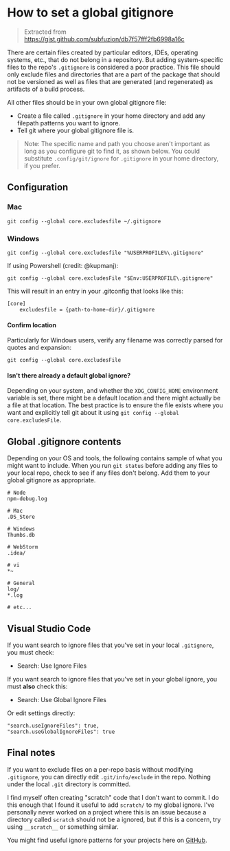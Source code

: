 # How to set a global gitignore

> Extracted from https://gist.github.com/subfuzion/db7f57fff2fb6998a16c

There are certain files created by particular editors, IDEs, operating systems, etc., that do not belong in a repository. But adding system-specific files to the repo's `.gitignore` is considered a poor practice. This file should only exclude files and directories that are a part of the package that should not be versioned as well as files that are generated (and regenerated) as artifacts of a build process.

All other files should be in your own global gitignore file:

- Create a file called `.gitignore` in your home directory and add any filepath patterns you want to ignore.
- Tell git where your global gitignore file is.

> Note: The specific name and path you choose aren't important as long as you configure git to find it, as shown below.
> You could substitute `.config/git/ignore` for `.gitignore` in your home directory, if you prefer.

## Configuration

### Mac

```
git config --global core.excludesfile ~/.gitignore
```

### Windows

```
git config --global core.excludesfile "%USERPROFILE%\.gitignore"
```

If using Powershell (credit: @kupmanj):

```
git config --global core.excludesFile "$Env:USERPROFILE\.gitignore"
```

This will result in an entry in your .gitconfig that looks like this:

```
[core]
    excludesfile = {path-to-home-dir}/.gitignore
```

#### Confirm location

Particularly for Windows users, verify any filename was correctly parsed for quotes and expansion:

```
git config --global core.excludesFile
```

#### Isn't there already a default global ignore?

Depending on your system, and whether the `XDG_CONFIG_HOME` environment variable is set, there might be a default location and
there might actually be a file at that location. The best practice is to ensure the file exists where you want and explicitly
tell git about it using `git config --global core.excludesFile`.

## Global .gitignore contents

Depending on your OS and tools, the following contains sample of what you might want to include. When you run `git status` before adding any files to your local repo, check to see if any files don't belong. Add them to your global gitignore as appropriate.

```text
# Node
npm-debug.log

# Mac
.DS_Store

# Windows
Thumbs.db

# WebStorm
.idea/

# vi
*~

# General
log/
*.log

# etc...
```

## Visual Studio Code

If you want search to ignore files that you've set in your local `.gitignore`, you must check:

- Search: Use Ignore Files

If you want search to ignore files that you've set in your global ignore, you must **also** check this:

- Search: Use Global Ignore Files

Or edit settings directly:

```text
"search.useIgnoreFiles": true,
"search.useGlobalIgnoreFiles": true
```

## Final notes

If you want to exclude files on a per-repo basis without modifying `.gitignore`, you can directly edit
`.git/info/exclude` in the repo. Nothing under the local `.git` directory is committed.

I find myself often creating "scratch" code that I don't want to commit. I do this enough that I found
it useful to add `scratch/` to my global ignore. I've personally never worked on a project where this is
an issue because a directory called `scratch` should not be a ignored, but if this is a concern, try
using `__scratch__` or something similar.

You might find useful ignore patterns for your projects here on [GitHub](https://github.com/github/gitignore).
